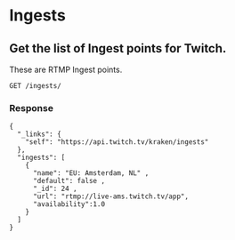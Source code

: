 # Ingests

## Get the list of Ingest points for Twitch.

These are RTMP Ingest points.

`GET /ingests/`

### Response

    {
      "_links": {
        "self": "https://api.twitch.tv/kraken/ingests"
      },
      "ingests": [
        {
          "name": "EU: Amsterdam, NL" ,
          "default": false ,
          "_id": 24 ,
          "url": "rtmp://live-ams.twitch.tv/app",
          "availability":1.0
        }
      ]
    }

